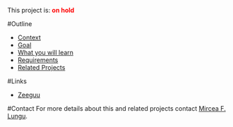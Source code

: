 This project is: <span style="color:red">**on hold**

#Outline

-  [Context]()
-  [Goal]()
-  [What you will learn]()
-  [Requirements]()
-  [Related Projects]()

#Links

-  [Zeeguu](https://www.zeeguu.org/)

#Contact
For more details about this and related projects contact [Mircea F. Lungu](%base_url%/staff/mircea).
